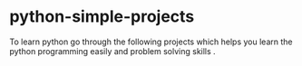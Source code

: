 # python-simple-projects
To learn python go through the following projects which helps you learn the python programming easily and problem solving skills .
